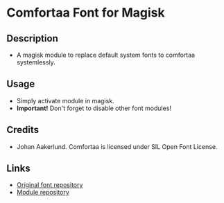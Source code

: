 # Comfortaa Font for Magisk

## Description
* A magisk module to replace default system fonts to comfortaa systemlessly.
## Usage
* Simply activate module in magisk.
* **Important!** Don't forget to disable other font modules!
## Credits
* Johan Aakerlund. Comfortaa is licensed under SIL Open Font License.
## Links
* [Original font repository](https://github.com/googlefonts/comfortaa)
* [Module repository](https://github.com/ClockGen/MagiskComfortaaFont)
